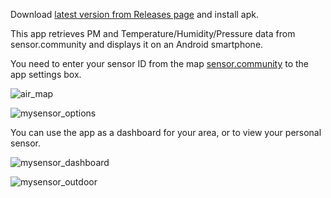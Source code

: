 Download [latest version from Releases page](https://github.com/saiinc/MySensorAirData/releases) and install apk.

This app retrieves PM and Temperature/Humidity/Pressure data from sensor.community and displays it on an Android smartphone.

You need to enter your sensor ID from the map [sensor.community](https://sensor.community/) to the app settings box.

![air_map](https://github.com/user-attachments/assets/5b9510af-21a2-4df5-8a4c-db95a15a4f52)


![mysensor_options](https://github.com/user-attachments/assets/79f55e54-0a9d-4c23-b503-04c18d29e2e9)


You can use the app as a dashboard for your area, or to view your personal sensor.

     
![mysensor_dashboard](https://github.com/user-attachments/assets/7fb954e1-6c6f-4087-8a61-7c44aebe6c36)


![mysensor_outdoor](https://github.com/user-attachments/assets/155bb325-ea85-4583-a736-c10519204491)



